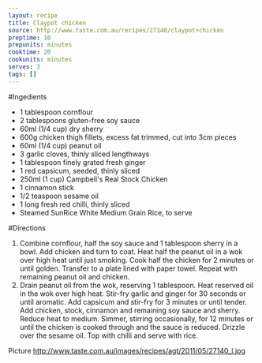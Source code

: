 ```yaml
---
layout: recipe
title: Claypot chicken
source: http://www.taste.com.au/recipes/27140/claypot+chicken
preptime: 10
prepunits: minutes
cooktime: 20
cookunits: minutes
serves: 3
tags: []
---
```

#Ingedients
* 1 tablespoon cornflour
* 2 tablespoons gluten-free soy sauce
* 60ml (1/4 cup) dry sherry
* 600g chicken thigh fillets, excess fat trimmed, cut into 3cm pieces
* 60ml (1/4 cup) peanut oil
* 3 garlic cloves, thinly sliced lengthways
* 1 tablespoon finely grated fresh ginger
* 1 red capsicum, seeded, thinly sliced
* 250ml (1 cup) Campbell's Real Stock Chicken
* 1 cinnamon stick
* 1/2 teaspoon sesame oil
* 1 long fresh red chilli, thinly sliced
* Steamed SunRice White Medium Grain Rice, to serve

#Directions
1. Combine cornflour, half the soy sauce and 1 tablespoon sherry in a bowl. Add chicken and turn to coat. Heat half the peanut oil in a wok over high heat until just smoking. Cook half the chicken for 2 minutes or until golden. Transfer to a plate lined with paper towel. Repeat with remaining peanut oil and chicken.
2. Drain peanut oil from the wok, reserving 1 tablespoon. Heat reserved oil in the wok over high heat. Stir-fry garlic and ginger for 30 seconds or until aromatic. Add capsicum and stir-fry for 3 minutes or until tender. Add chicken, stock, cinnamon and remaining soy sauce and sherry. Reduce heat to medium. Simmer, stirring occasionally, for 12 minutes or until the chicken is cooked through and the sauce is reduced. Drizzle over the sesame oil. Top with chilli and serve with rice.

Picture
http://www.taste.com.au/images/recipes/agt/2011/05/27140_l.jpg